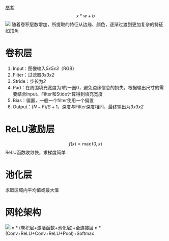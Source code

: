 [参考](https://blog.csdn.net/v_JULY_v/article/details/51812459)
$$x*w+b$$
![](https://developer.qcloudimg.com/http-save/yehe-1336789/469c4c97e0a20ac3b4a3b904bd6999e6.gif)
随着卷积层数增加，所提取的特征从边缘、颜色，逐渐过渡到更加复杂的特征如顶角
# 卷积层
1. Input：图像输入*5x5x3*（RGB）
2. Filter：过滤器*3x3x2*
3. Stride：步长为*2*
4. Pad：在周围填充宽度为*1*的一圈0，避免边缘信息的损失，根据输出尺寸的需要结合Input、Filter和Stide计算得到填充宽度
5. Bias：偏置，一般一个filter使用一个偏置
6. Output：$(N-F)/S+1$，深度与Filter深度相同，最终输出为*3x3x2*

# ReLU激励层
$$f(x)=\max(0,x)$$
ReLU函数收敛快，求梯度简单
# 池化层
求取区域内平均值或最大值
# 网轮架构
![](https://i-blog.csdnimg.cn/blog_migrate/d1c5c357bb9cc14c96656ae7b67bcc68.jpeg)
n * (卷积层+激活函数+池化层)+全连接层
n * (Conv+ReLU+Conv+ReLU+Pool)+Softmax